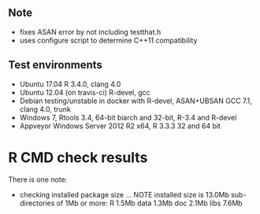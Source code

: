 ## Note
* fixes ASAN error by not including testthat.h
* uses configure script to determine C++11 compatibility

## Test environments
* Ubuntu 17.04 R 3.4.0, clang 4.0
* Ubuntu 12.04 (on travis-ci) R-devel, gcc
* Debian testing/unstable in docker with R-devel, ASAN+UBSAN GCC 7.1, clang 4.0, trunk
* Windows 7, Rtools 3.4, 64-bit biarch and 32-bit, R-3.4 and R-devel
* Appveyor Windows Server 2012 R2 x64, R 3.3.3 32 and 64 bit

# R CMD check results

There is one note:

* checking installed package size ... NOTE
  installed size is 13.0Mb
  sub-directories of 1Mb or more:
    R      1.5Mb
    data   1.3Mb
    doc    2.1Mb
    libs   7.6Mb
